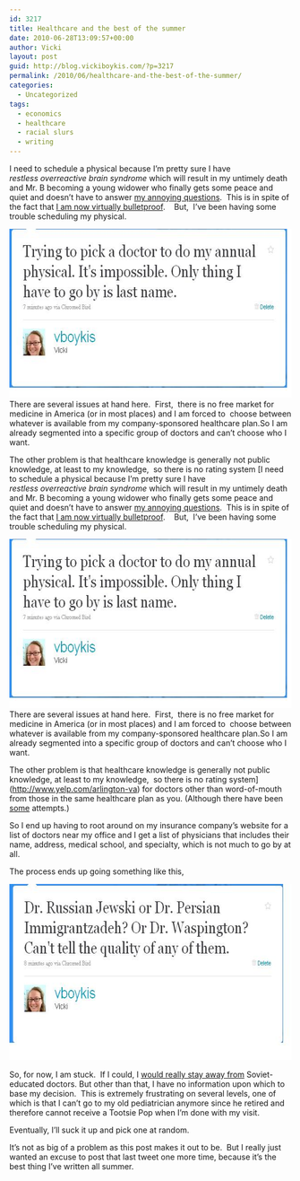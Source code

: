 ```yaml
---
id: 3217
title: Healthcare and the best of the summer
date: 2010-06-28T13:09:57+00:00
author: Vicki
layout: post
guid: http://blog.vickiboykis.com/?p=3217
permalink: /2010/06/healthcare-and-the-best-of-the-summer/
categories:
  - Uncategorized
tags:
  - economics
  - healthcare
  - racial slurs
  - writing
---
```

I need to schedule a physical because I&#8217;m pretty sure I have _restless overreactive brain syndrome_ which will result in my untimely death and Mr. B becoming a young widower who finally gets some peace and quiet and doesn&#8217;t have to answer [my annoying questions](http://www.youtube.com/watch?v=Km3IXaLb070).  This is in spite of the fact that [I am now virtually bulletproof](http://blog.vickiboykis.com/2010/03/15/whoever-said-life-is-about-adventure-and-risk-taking-never-had-typhoid-shots/).    But,  I&#8217;ve been having some trouble scheduling my physical.

[<img class="aligncenter size-full wp-image-3218" title="physical1" src="https://raw.githubusercontent.com/veekaybee/wlb/gh-pages/assets/images/2010/06/physical1.jpg" alt="" width="618" height="301" />](https://raw.githubusercontent.com/veekaybee/wlb/gh-pages/assets/images/2010/06/physical1.jpg)[](https://raw.githubusercontent.com/veekaybee/wlb/gh-pages/assets/images/2010/06/physical2.jpg)There are several issues at hand here.  First,  there is no free market for medicine in America (or in most places) and I am forced to  choose between whatever is available from my company-sponsored healthcare plan.So I am already segmented into a specific group of doctors and can&#8217;t choose who I want.

The other problem is that healthcare knowledge is generally not public knowledge, at least to my knowledge,  so there is no rating system [I need to schedule a physical because I&#8217;m pretty sure I have _restless overreactive brain syndrome_ which will result in my untimely death and Mr. B becoming a young widower who finally gets some peace and quiet and doesn&#8217;t have to answer [my annoying questions](http://www.youtube.com/watch?v=Km3IXaLb070).  This is in spite of the fact that [I am now virtually bulletproof](http://blog.vickiboykis.com/2010/03/15/whoever-said-life-is-about-adventure-and-risk-taking-never-had-typhoid-shots/).    But,  I&#8217;ve been having some trouble scheduling my physical.

[<img class="aligncenter size-full wp-image-3218" title="physical1" src="https://raw.githubusercontent.com/veekaybee/wlb/gh-pages/assets/images/2010/06/physical1.jpg" alt="" width="618" height="301" />](https://raw.githubusercontent.com/veekaybee/wlb/gh-pages/assets/images/2010/06/physical1.jpg)[](https://raw.githubusercontent.com/veekaybee/wlb/gh-pages/assets/images/2010/06/physical2.jpg)There are several issues at hand here.  First,  there is no free market for medicine in America (or in most places) and I am forced to  choose between whatever is available from my company-sponsored healthcare plan.So I am already segmented into a specific group of doctors and can&#8217;t choose who I want.

The other problem is that healthcare knowledge is generally not public knowledge, at least to my knowledge,  so there is no rating system](http://www.yelp.com/arlington-va) for doctors other than word-of-mouth from those in the same healthcare plan as you. (Although there have been [some](http://georgevanantwerp.com/2007/10/30/zagat-rating-system-for-doctors/) attempts.)

So I end up having to root around on my insurance company&#8217;s website for a list of doctors near my office and I get a list of physicians that includes their name, address, medical school, and specialty, which is not much to go by at all.

The process ends up going something like this,

[<img title="physical2" src="https://raw.githubusercontent.com/veekaybee/wlb/gh-pages/assets/images/2010/06/physical2.jpg" alt="" width="628" height="314" />](https://raw.githubusercontent.com/veekaybee/wlb/gh-pages/assets/images/2010/06/physical2.jpg)

So, for now, I am stuck.  If I could, I [would really stay away from](http://blog.vickiboykis.com/2009/09/12/the-real-problem-with-healthcare-russian-cures/) Soviet-educated doctors. But other than that, I have no information upon which to base my decision.  This is extremely frustrating on several levels, one of which is that I can&#8217;t go to my old pediatrician anymore since he retired and therefore cannot receive a Tootsie Pop when I&#8217;m done with my visit.

Eventually, I&#8217;ll suck it up and pick one at random.

It&#8217;s not as big of a problem as this post makes it out to be.  But I really just wanted an excuse to post that last tweet one more time, because it&#8217;s the best thing I&#8217;ve written all summer.